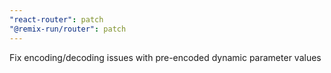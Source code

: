 ```yaml
---
"react-router": patch
"@remix-run/router": patch
---
```


Fix encoding/decoding issues with pre-encoded dynamic parameter values
